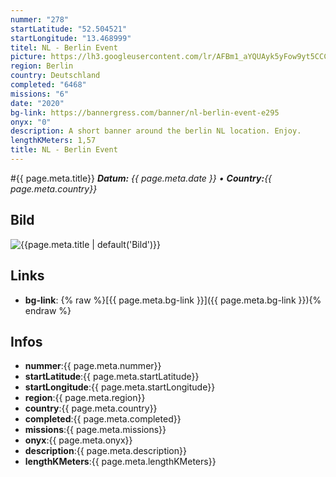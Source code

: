 ```yaml
---
nummer: "278"
startLatitude: "52.504521"
startLongitude: "13.468999"
titel: NL - Berlin Event
picture: https://lh3.googleusercontent.com/lr/AFBm1_aYQUAyk5yFow9yt5CCCS6gFUH_vJ9J5kEFajA5mdhMqN1N_1YLEWwDvi7VTzQWh5XY6Bq1-PCpY9ghzJViSV22VPdn-_9Qc8cbTBqoh4cW5gotDDR4Tb082ZcOxCAKT6HT8WV7sgoRAqi7iSxBk8Mr6GSVY7JaOVgfqv6yahyS3Cg5Rv88UBxUGcovnEE6EyEq14GDq2Dl_55hg3aTMxOjqe3rrbjhBgPKTDY5zQJLPrSBtF2gOXkUrMO5SZt5ZD4p_CtJphtk-O8spnWqAOmJl_YyT7JCSRA3VjntGPVxCo93XqLXaCxdenmzF6x-GkIKuzUirl0W2-hRFtVgGuVd1WLT-FYJuGLFyH9BLQnooAixxUQkcpQD-4XRkwoSGESITZJ7T6Y5JOkOa9Nb9mNkkr4VgVacJ3KPOocif7_HpZvvmFw6_uqdX0EdVim_MKvOsGCmuOuFpJO4XYhJTYlqHXsOW0pjP39elDPULBx0yY35XUwbIzR7tsI1Nyg_VLN8YBJUPHFvQu0SuTGLb9aS46NCqrKRxPc0xX2YEYXI8aVSWjDfR898J4m14f8uG0fMpYLnjClWPzy6K8lX7Nn1sZfRh-FfEm1KyYLjXK_ifi7tQqw74oyYvDe5l120WI9T8DgkKFvIkodK8zbfRoxeMTOoRpOq2kJ5Tf7SEabsIOVf6Z8LirISJHagu0aQSm0_5jYAFdI9UqwcmH5FLdnfqyC3wxB9obARjNn7J8g5a0NfZ72P4vlKaiIJR8uLaacyZ9rul2xW-v8d-oexAQt_88gfAb-pB2O0BoEiKgWaDOZLQAfFUg-SuGexiYASFDy2RrTicFHuPjCDCvVcWWrGclIQwT3fmSMl
region: Berlin
country: Deutschland
completed: "6468"
missions: "6"
date: "2020"
bg-link: https://bannergress.com/banner/nl-berlin-event-e295
onyx: "0"
description: A short banner around the berlin NL location. Enjoy.
lengthKMeters: 1,57
title: NL - Berlin Event
---
```


#{{ page.meta.title}}
_**Datum:** {{ page.meta.date }} • **Country:**{{ page.meta.country}}_

## Bild
![{{page.meta.title | default('Bild')}}]({{page.meta.picture}})

## Links
- **bg-link**: {% raw %}[{{ page.meta.bg-link }}]({{ page.meta.bg-link }}){% endraw %}

## Infos
- **nummer**:{{ page.meta.nummer}}
- **startLatitude**:{{ page.meta.startLatitude}}
- **startLongitude**:{{ page.meta.startLongitude}}
- **region**:{{ page.meta.region}}
- **country**:{{ page.meta.country}}
- **completed**:{{ page.meta.completed}}
- **missions**:{{ page.meta.missions}}
- **onyx**:{{ page.meta.onyx}}
- **description**:{{ page.meta.description}}
- **lengthKMeters**:{{ page.meta.lengthKMeters}}

